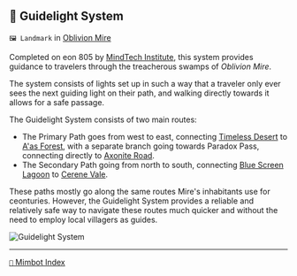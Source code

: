 ## 🔦 Guidelight System

`🖼️ Landmark` in [Oblivion Mire](<https://zeithalt.github.io/r/oblivion_mire.html>)

Completed on eon 805 by [MindTech Institute](<https://zeithalt.github.io/r/mindtech_institute.html>), this system provides guidance to travelers through the treacherous swamps of _Oblivion Mire_.

The system consists of lights set up in such a way that a traveler only ever sees the next guiding light on their path, and walking directly towards it allows for a safe passage.

The Guidelight System consists of two main routes:
- The Primary Path goes from west to east, connecting [Timeless Desert](<https://zeithalt.github.io/r/timeless_desert.html>) to [A'as Forest](<https://zeithalt.github.io/r/aas_forest.html>), with a separate branch going towards Paradox Pass, connecting directly to [Axonite Road](<https://zeithalt.github.io/r/axonite_road.html>).
- The Secondary Path going from north to south, connecting [Blue Screen Lagoon](<https://zeithalt.github.io/r/blue_screen_lagoon.html>) to [Cerene Vale](<https://zeithalt.github.io/r/cerene_vale.html>).

These paths mostly go along the same routes Mire's inhabitants use for ceonturies. However, the Guidelight System provides a reliable and relatively safe way to navigate these routes much quicker and without the need to employ local villagers as guides.

![Guidelight System](https://zeithalt.github.io/r/i/guidelight_system.png)


-----
[`📑` Mimbot Index](<https://zeithalt.github.io/r/#9840>)
<!---
keywords:  mt, oblivion mire
aliases: 
-->